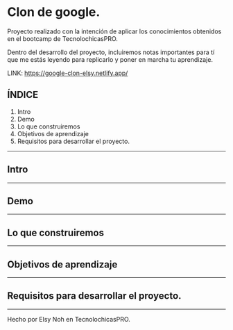 # Clon de google.

Proyecto realizado con la intención de aplicar los conocimientos obtenidos en el bootcamp de TecnolochicasPRO.

Dentro del desarrollo del proyecto, incluiremos notas importantes para tí que me estás leyendo para replicarlo y poner en marcha tu aprendizaje.

LINK: https://google-clon-elsy.netlify.app/

## ÍNDICE

1. Intro
2. Demo
3. Lo que construiremos
4. Objetivos de aprendizaje
5. Requisitos para desarrollar el proyecto.

***
## Intro

***
## Demo

***
##  Lo que construiremos

***
##  Objetivos de aprendizaje

***
##  Requisitos para desarrollar el proyecto.

***


Hecho por Elsy Noh en TecnolochicasPRO.
